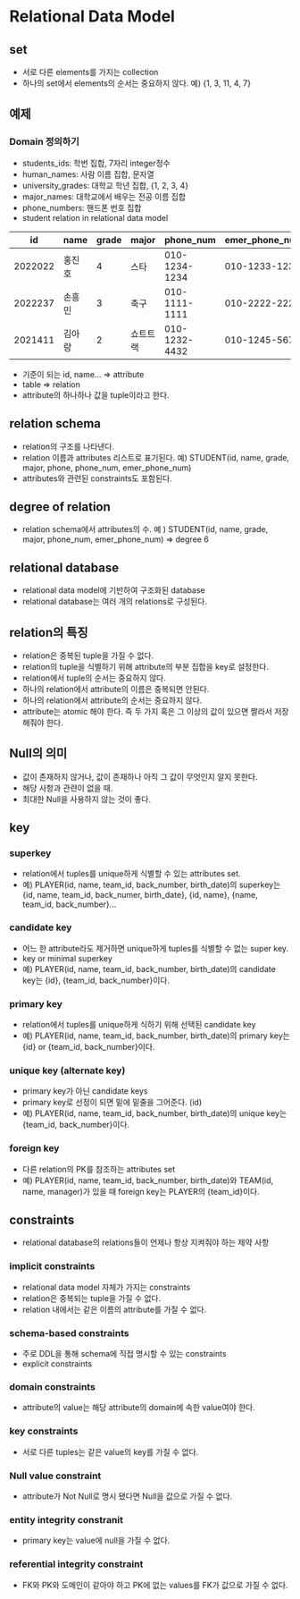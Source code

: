 # Relational Data Model

## set
- 서로 다른 elements를 가지는 collection
- 하나의 set에서 elements의 순서는 중요하지 않다. 예) {1, 3, 11, 4, 7}

## 예제 
### Domain 정의하기
- students_ids: 학번 집합, 7자리 integer정수
- human_names: 사람 이름 집합, 문자열
- university_grades: 대학교 학년 집합, {1, 2, 3, 4}
- major_names: 대학교에서 배우는 전공 이름 집합
- phone_numbers: 핸드폰 번호 집합
- student relation in relational data model


id | name | grade | major | phone_num | emer_phone_num
-- | -- | -- | -- | -- | -- 
2022022 | 홍진호 | 4 | 스타 | 010-1234-1234 | 010-1233-1232
2022237 | 손흥민 | 3 | 축구 | 010-1111-1111 | 010-2222-2222
2021411 | 김아랑 | 2 | 쇼트트랙 | 010-1232-4432 | 010-1245-5678

- 기준이 되는 id, name... => attribute
- table => relation
- attribute의 하나하나 값을 tuple이라고 한다.

## relation schema
- relation의 구조를 나타낸다.
- relation 이름과 attributes 리스트로 표기된다. 예) STUDENT(id, name, grade, major, phone, phone_num, emer_phone_num)
- attributes와 관련된 constraints도 포함된다.

## degree of relation
- relation schema에서 attributes의 수. 예 ) STUDENT(id, name, grade, major, phone_num, emer_phone_num) => degree 6

## relational database
- relational data model에 기반하여 구조화된 database
- relational database는 여러 개의 relations로 구성된다.

## relation의 특징
- relation은 중복된 tuple을 가질 수 없다.
- relation의 tuple을 식별하기 위해 attribute의 부분 집합을 key로 설정한다.
- relation에서 tuple의 순서는 중요하지 않다.
- 하나의 relation에서 attribute의 이름은 중복되면 안된다.
- 하나의 relation에서 attribute의 순서는 중요하지 않다.
- attribute는 atomic 해야 한다. 즉 두 가지 혹은 그 이상의 값이 있으면 짤라서 저장해줘야 한다.

## Null의 의미
- 값이 존재하지 않거나, 값이 존재하나 아직 그 값이 무엇인지 알지 못한다.
- 해당 사항과 관련이 없을 때. 
- 최대한 Null을 사용하지 않는 것이 좋다.

## key
### superkey
- relation에서 tuples를 unique하게 식별할 수 있는 attributes set.
- 예) PLAYER(id, name, team_id, back_number, birth_date)의 superkey는 {id, name, team_id, back_numer, birth_date}, {id, name}, {name, team_id, back_number}...

### candidate key
- 어느 한 attribute라도 제거하면 unique하게 tuples를 식별할 수 없는 super key.
- key or minimal superkey
- 예) PLAYER(id, name, team_id, back_number, birth_date)의 candidate key는 {id}, {team_id, back_number}이다.

### primary key
- relation에서 tuples를 unique하게 식하기 위해 선택된 candidate key
- 예) PLAYER(id, name, team_id, back_number, birth_date)의 primary key는 {id} or {team_id, back_number}이다.

### unique key (alternate key)
- primary key가 아닌 candidate keys
- primary key로 선정이 되면 밑에 밑줄을 그어준다. (id)
- 예) PLAYER(id, name, team_id, back_number, birth_date)의 unique key는 {team_id, back_number}이다.

### foreign key
- 다른 relation의 PK를 참조하는 attributes set
- 예) PLAYER(id, name, team_id, back_number, birth_date)와 TEAM(id, name, manager)가 있을 때 foreign key는 PLAYER의 {team_id}이다.

## constraints
- relational database의 relations들이 언제나 항상 지켜줘야 하는 제약 사항

### implicit constraints
- relational data model 자체가 가지는 constraints
- relation은 중복되는 tuple을 가질 수 없다.
- relation 내에서는 같은 이름의 attribute를 가질 수 없다.

### schema-based constraints
- 주로 DDL을 통해 schema에 직접 명시할 수 있는 constraints
- explicit constraints

### domain constraints
- attribute의 value는 해당 attribute의 domain에 속한 value여야 한다.

### key constraints
- 서로 다른 tuples는 같은 value의 key를 가질 수 없다.

### Null value constraint
- attribute가 Not Null로 명시 됐다면 Null을 값으로 가질 수 없다.

### entity integrity constranit
- primary key는 value에 null을 가질 수 없다.

### referential integrity constraint
- FK와 PK와 도메인이 같아야 하고 PK에 없는 values를 FK가 값으로 가질 수 없다.























